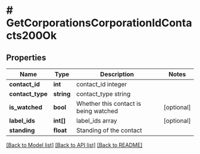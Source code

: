 # # GetCorporationsCorporationIdContacts200Ok

## Properties

Name | Type | Description | Notes
------------ | ------------- | ------------- | -------------
**contact_id** | **int** | contact_id integer |
**contact_type** | **string** | contact_type string |
**is_watched** | **bool** | Whether this contact is being watched | [optional]
**label_ids** | **int[]** | label_ids array | [optional]
**standing** | **float** | Standing of the contact |

[[Back to Model list]](../../README.md#models) [[Back to API list]](../../README.md#endpoints) [[Back to README]](../../README.md)
